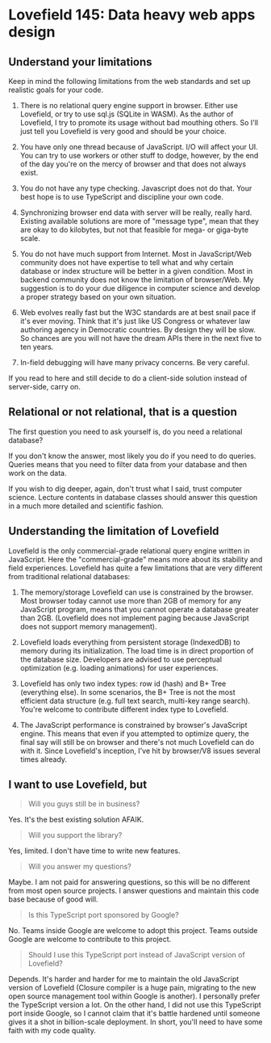 # Lovefield 145: Data heavy web apps design

## Understand your limitations

Keep in mind the following limitations from the web standards and set up
realistic goals for your code.

1. There is no relational query engine support in browser. Either use
   Lovefield, or try to use sql.js (SQLite in WASM). As the author of
   Lovefield, I try to promote its usage without bad mouthing others.
   So I'll just tell you Lovefield is very good and should be your choice.

2. You have only one thread because of JavaScript. I/O will affect your UI.
   You can try to use workers or other stuff to dodge, however, by the end
   of the day you're on the mercy of browser and that does not always exist.

3. You do not have any type checking. Javascript does not do that. Your best
   hope is to use TypeScript and discipline your own code.

4. Synchronizing browser end data with server will be really, really hard.
   Existing available solutions are more of "message type", mean that they
   are okay to do kilobytes, but not that feasible for mega- or giga-byte
   scale.

5. You do not have much support from Internet. Most in JavaScript/Web
   community does not have expertise to tell what and why certain database
   or index structure will be better in a given condition. Most in backend
   community does not know the limitation of browser/Web. My suggestion is
   to do your due diligence in computer science and develop a proper
   strategy based on your own situation.

6. Web evolves really fast but the W3C standards are at best snail pace
   if it's ever moving. Think that it's just like US Congress or whatever
   law authoring agency in Democratic countries. By design they will be
   slow. So chances are you will not have the dream APIs there in the next
   five to ten years.

7. In-field debugging will have many privacy concerns. Be very careful.

If you read to here and still decide to do a client-side solution instead
of server-side, carry on.


## Relational or not relational, that is a question

The first question you need to ask yourself is, do you need a relational
database?

If you don't know the answer, most likely you do if you need to do queries.
Queries means that you need to filter data from your database and then
work on the data.

If you wish to dig deeper, again, don't trust what I said, trust computer
science. Lecture contents in database classes should answer this question
in a much more detailed and scientific fashion.


## Understanding the limitation of Lovefield

Lovefield is the only commercial-grade relational query engine written in
JavaScript. Here the "commercial-grade" means more about its stability
and field experiences. Lovefield has quite a few limitations that are
very different from traditional relational databases:

1. The memory/storage Lovefield can use is constrained by the browser.
   Most browser today cannot use more than 2GB of memory for any JavaScript
   program, means that you cannot operate a database greater than 2GB.
   (Lovefield does not implement paging because JavaScript does not support
   memory management).

2. Lovefield loads everything from persistent storage (IndexedDB) to memory
   during its initialization. The load time is in direct proportion of the
   database size. Developers are advised to use perceptual optimization
   (e.g. loading animations) for user experiences.

3. Lovefield has only two index types: row id (hash) and B+ Tree (everything
   else). In some scenarios, the B+ Tree is not the most efficient data
   structure (e.g. full text search, multi-key range search). You're welcome
   to contribute different index type to Lovefield.

4. The JavaScript performance is constrained by browser's JavaScript engine.
   This means that even if you attempted to optimize query, the final say
   will still be on browser and there's not much Lovefield can do with it.
   Since Lovefield's inception, I've hit by browser/V8 issues several times
   already.


## I want to use Lovefield, but

> Will you guys still be in business?

Yes. It's the best existing solution AFAIK.

> Will you support the library?

Yes, limited. I don't have time to write new features.

> Will you answer my questions?

Maybe. I am not paid for answering questions, so this will be no different
from most open source projects. I answer questions and maintain this code
base because of good will.

> Is this TypeScript port sponsored by Google?

No. Teams inside Google are welcome to adopt this project.
Teams outside Google are welcome to contribute to this project.

> Should I use this TypeScript port instead of JavaScript version of
Lovefield?

Depends. It's harder and harder for me to maintain the old JavaScript
version of Lovefield (Closure compiler is a huge pain, migrating to the
new open source management tool within Google is another). I personally
prefer the TypeScript version a lot. On the other hand, I did not use this
TypeScript port inside Google, so I cannot claim that it's battle hardened
until someone gives it a shot in billion-scale deployment. In short, you'll
need to have some faith with my code quality.
